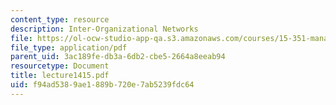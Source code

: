 ```yaml
---
content_type: resource
description: Inter-Organizational Networks
file: https://ol-ocw-studio-app-qa.s3.amazonaws.com/courses/15-351-managing-the-innovation-process-fall-2002/f94ad5389ae1889b720e7ab5239fdc64_lecture1415.pdf
file_type: application/pdf
parent_uid: 3ac189fe-db3a-6db2-cbe5-2664a8eeab94
resourcetype: Document
title: lecture1415.pdf
uid: f94ad538-9ae1-889b-720e-7ab5239fdc64
---
```

